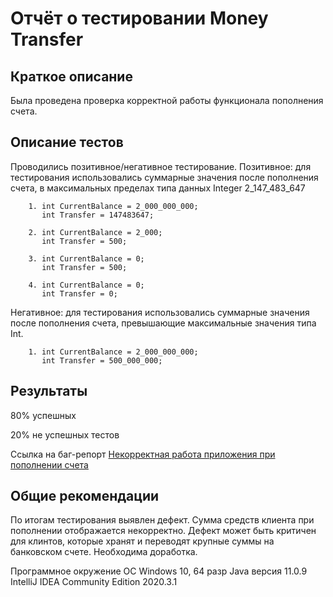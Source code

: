 # Отчёт о тестировании Money Transfer
## Краткое описание
Была проведена проверка корректной работы функционала пополнения счета.

## Описание тестов
Проводились позитивное/негативное тестирование.
Позитивное: для тестирования использовались суммарные значения после пополнения счета, в максимальных пределах типа данных Integer 2_147_483_647

        1. int CurrentBalance = 2_000_000_000;
           int Transfer = 147483647;
           
        2. int CurrentBalance = 2_000;
           int Transfer = 500; 
           
        3. int CurrentBalance = 0;
           int Transfer = 500;
           
        4. int CurrentBalance = 0;
           int Transfer = 0; 
           
Негативное: для тестирования использовались суммарные значения после пополнения счета, превышающие максимальные значения типа Int.

        1. int CurrentBalance = 2_000_000_000;
           int Transfer = 500_000_000;

## Результаты

80% успешных

20% не успешных тестов

Ссылка на баг-репорт [Некорректная работа приложения при пополнении счета](https://github.com/Svetlana0406/JAVA2.1/issues/1)

## Общие рекомендации

По итогам тестирования выявлен дефект. Сумма средств клиента при пополнении отображается некорректно. Дефект может быть критичен для клинтов, которые хранят и переводят крупные суммы на банковском счете. Необходима доработка.

Программное окружение
ОС Windows 10, 64 разр
Java версия 11.0.9
IntelliJ IDEA Community Edition 2020.3.1
